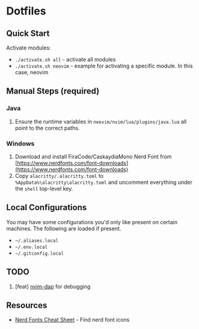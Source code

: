 # Dotfiles

## Quick Start

Activate modules:

- `./activate.sh all` - activate all modules
- `./activate.sh neovim` - example for activating a specific module. In this case, neovim

## Manual Steps (required)

### Java

1. Ensure the runtime variables in `neovim/nvim/lua/plugins/java.lua` all point to the correct paths.

### Windows

1. Download and install FiraCode/CaskaydiaMono Nerd Font from [https://www.nerdfonts.com/font-downloads](https://www.nerdfonts.com/font-downloads)
2. Copy `alacritty/.alacritty.toml` to `%AppData%\alacritty\alacritty.toml` and uncomment everything under the `shell` top-level key.

## Local Configurations

You may have some configurations you'd only like present on certain machines. The following are loaded if present.

- `~/.aliases.local`
- `~/.env.local`
- `~/.gitconfig.local`

## TODO

1. [feat] [nvim-dap](https://github.com/mfussenegger/nvim-dap) for debugging

## Resources

- [Nerd Fonts Cheat Sheet](https://www.nerdfonts.com/cheat-sheet) - Find nerd font icons
